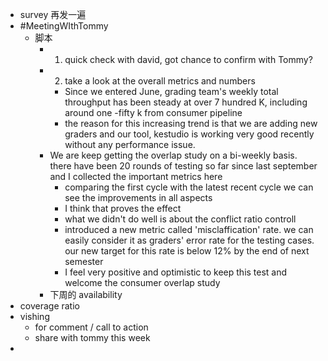 - survey 再发一遍
- #MeetingWIthTommy
	- 脚本
		- 1. quick check with david, got chance to confirm with Tommy?
		- 2. take a look at the overall metrics and numbers
			- Since we entered June, grading team's weekly total throughput has been steady at over 7 hundred K, including around one -fifty k from consumer pipeline
			- the reason for this increasing trend is that we are adding new graders and our tool, kestudio is working very good recently without any performance issue.
		- We are keep getting the overlap study on a bi-weekly basis. there have been 20 rounds of testing so far since last september and I collected the important metrics here
			- comparing the first cycle with the latest recent cycle we can see the improvements in all aspects
			- I think that proves the effect
			- what we didn't do well is about the conflict ratio controll
			- introduced a new metric called 'misclaffication' rate. we can easily consider it as graders' error rate for the testing cases. our new target for this rate is below 12% by the end of next semester
			- I feel very positive and optimistic to keep this test and welcome the consumer overlap study
		- 下周的 availability
- coverage ratio
- vishing
	- for comment / call to action
	- share with tommy this week
-